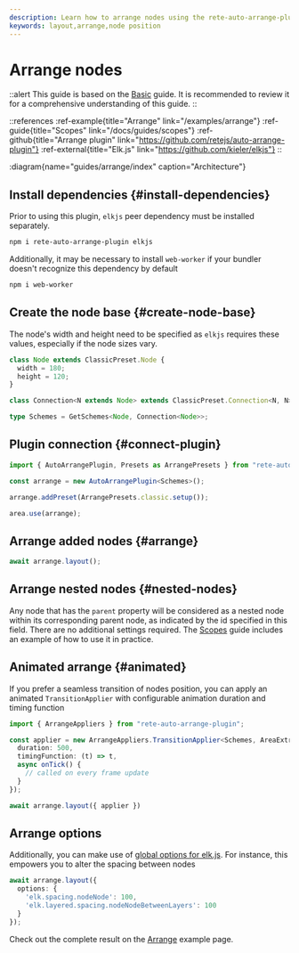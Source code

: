 ```yaml
---
description: Learn how to arrange nodes using the rete-auto-arrange-plugin. This guide provides step-by-step instructions on how to install the plugin and its peer dependencies
keywords: layout,arrange,node position
---
```


# Arrange nodes

::alert
This guide is based on the [Basic](/docs/guides/basic) guide. It is recommended to review it for a comprehensive understanding of this guide.
::

::references
:ref-example{title="Arrange" link="/examples/arrange"}
:ref-guide{title="Scopes" link="/docs/guides/scopes"}
:ref-github{title="Arrange plugin" link="https://github.com/retejs/auto-arrange-plugin"}
:ref-external{title="Elk.js" link="https://github.com/kieler/elkjs"}
::

:diagram{name="guides/arrange/index" caption="Architecture"}

## Install dependencies {#install-dependencies}

Prior to using this plugin, `elkjs` peer dependency must be installed separately.

```bash
npm i rete-auto-arrange-plugin elkjs
```

Additionally, it may be necessary to install `web-worker` if your bundler doesn't recognize this dependency by default

```bash
npm i web-worker
```

## Create the node base {#create-node-base}

The node's width and height need to be specified as `elkjs` requires these values, especially if the node sizes vary.

```ts
class Node extends ClassicPreset.Node {
  width = 180;
  height = 120;
}

class Connection<N extends Node> extends ClassicPreset.Connection<N, N> {}

type Schemes = GetSchemes<Node, Connection<Node>>;
```

## Plugin connection {#connect-plugin}

```ts
import { AutoArrangePlugin, Presets as ArrangePresets } from "rete-auto-arrange-plugin";

const arrange = new AutoArrangePlugin<Schemes>();

arrange.addPreset(ArrangePresets.classic.setup());

area.use(arrange);
```

## Arrange added nodes {#arrange}

```ts
await arrange.layout();
```

## Arrange nested nodes {#nested-nodes}

Any node that has the `parent` property will be considered as a nested node within its corresponding parent node, as indicated by the id specified in this field. There are no additional settings required. The [Scopes](/docs/guides/scopes) guide includes an example of how to use it in practice.

## Animated arrange {#animated}

If you prefer a seamless transition of nodes position, you can apply an animated `TransitionApplier` with configurable animation duration and timing function

```ts
import { ArrangeAppliers } from "rete-auto-arrange-plugin";

const applier = new ArrangeAppliers.TransitionApplier<Schemes, AreaExtra>({
  duration: 500,
  timingFunction: (t) => t,
  async onTick() {
    // called on every frame update
  }
});

await arrange.layout({ applier })
```

## Arrange options

Additionally, you can make use of [global options for elk.js](https://eclipse.dev/elk/reference/options.html). For instance, this empowers you to alter the spacing between nodes

```ts
await arrange.layout({
  options: {
    'elk.spacing.nodeNode': 100,
    'elk.layered.spacing.nodeNodeBetweenLayers': 100
  }
});
```

Check out the complete result on the [Arrange](/examples/arrange) example page.
